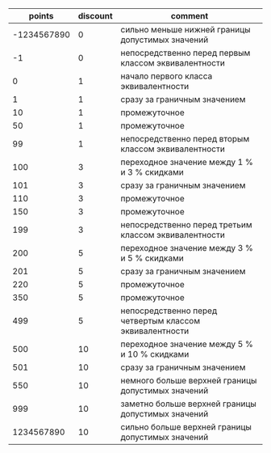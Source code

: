 |     points|discount|                                                comment|
|-----------|--------|-------------------------------------------------------|
|-1234567890|       0|       сильно меньше нижней границы допустимых значений|
|         -1|       0|   непосредственно перед первым классом эквивалентности|
|          0|       1|                  начало первого класса эквивалентности|
|          1|       1|                           сразу за граничным значением|
|         10|       1|                                          промежуточное|
|         50|       1|                                          промежуточное|
|         99|       1|   непосредственно перед вторым классом эквивалентности|
|        100|       3|           переходное значение между 1 % и 3 % скидками|
|        101|       3|                           сразу за граничным значением|
|        110|       3|                                          промежуточное|
|        150|       3|                                          промежуточное|
|        199|       3|  непосредственно перед третьим классом эквивалентности|
|        200|       5|           переходное значение между 3 % и 5 % скидками|
|        201|       5|                           сразу за граничным значением|
|        220|       5|                                          промежуточное|
|        350|       5|                                          промежуточное|
|        499|       5|непосредственно перед четвертым классом эквивалентности|
|        500|      10|          переходное значение между 5 % и 10 % скидками|
|        501|      10|                           сразу за граничным значением|
|        550|      10|     немного больше верхней границы допустимых значений|
|        999|      10|     заметно больше верхней границы допустимых значений|
| 1234567890|      10|      сильно больше верхней границы допустимых значений|
